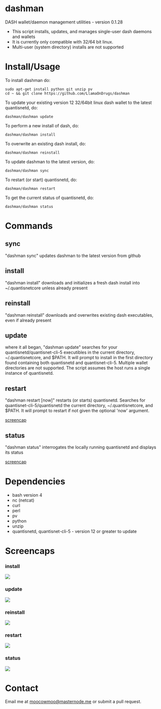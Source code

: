 # dashman

DASH wallet/daemon management utilities - version 0.1.28

* This script installs, updates, and manages single-user dash daemons and wallets
* It is currently only compatible with 32/64 bit linux.
* Multi-user (system directory) installs are not supported

# Install/Usage

To install dashman do:

    sudo apt-get install python git unzip pv
    cd ~ && git clone https://github.com/LlamaOnDrugs/dashman

To update your existing version 12 32/64bit linux dash wallet to the latest
quantisnetd, do:

    dashman/dashman update

To perform a new install of dash, do:

    dashman/dashman install

To overwrite an existing dash install, do:

    dashman/dashman reinstall

To update dashman to the latest version, do:

    dashman/dashman sync

To restart (or start) quantisnetd, do:

    dashman/dashman restart

To get the current status of quantisnetd, do:

    dashman/dashman status


# Commands

## sync

"dashman sync" updates dashman to the latest version from github

## install

"dashman install" downloads and initializes a fresh dash install into ~/.quantisnetcore
unless already present

## reinstall

"dashman reinstall" downloads and overwrites existing dash executables, even if
already present

## update

where it all began, "dashman update" searches for your quantisnetd/quantisnet-cli-5
executibles in the current directory, ~/.quantisnetcore, and $PATH.  It will prompt
to install in the first directory found containing both quantisnetd and quantisnet-cli-5.
Multiple wallet directories are not supported. The script assumes the host runs
a single instance of quantisnetd.

## restart

"dashman restart [now]" restarts (or starts) quantisnetd. Searches for quantisnet-cli-5/quantisnetd
the current directory, ~/.quantisnetcore, and $PATH. It will prompt to restart if not
given the optional 'now' argument.

<a href="#restart-1">screencap</a>

## status

"dashman status" interrogates the locally running quantisnetd and displays its status

<a href="#status-1">screencap</a>

# Dependencies

* bash version 4
* nc (netcat)
* curl
* perl
* pv
* python
* unzip
* quantisnetd, quantisnet-cli-5 - version 12 or greater to update

# Screencaps

### install

<img src="https://raw.githubusercontent.com/moocowmoo/dashman/master/screencaps/dashman_0.1-install.png">

### update

<img src="https://raw.githubusercontent.com/moocowmoo/dashman/master/screencaps/dashman_0.1-update.png">

### reinstall

<img src="https://raw.githubusercontent.com/moocowmoo/dashman/master/screencaps/dashman_0.1-reinstall.png">

### restart

<img src="https://raw.githubusercontent.com/moocowmoo/dashman/master/screencaps/dashman_0.1-restart.png">

### status

<img src="https://raw.githubusercontent.com/moocowmoo/dashman/master/screencaps/dashman_0.1-status.png">

# Contact

Email me at moocowmoo@masternode.me or submit a pull request.
